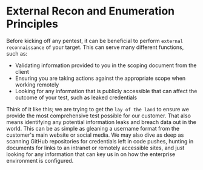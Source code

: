 # External Recon and Enumeration Principles

Before kicking off any pentest, it can be beneficial to perform `external reconnaissance` of your target. This can serve many different functions, such as:

* Validating information provided to you in the scoping document from the client
* Ensuring you are taking actions against the appropriate scope when working remotely
* Looking for any information that is publicly accessible that can affect the outcome of your test, such as leaked credentials

Think of it like this; we are trying to get the `lay of the land` to ensure we provide the most comprehensive test possible for our customer. That also means identifying any potential information leaks and breach data out in the world. This can be as simple as gleaning a username format from the customer's main website or social media. We may also dive as deep as scanning GitHub repositories for credentials left in code pushes, hunting in documents for links to an intranet or remotely accessible sites, and just looking for any information that can key us in on how the enterprise environment is configured.

